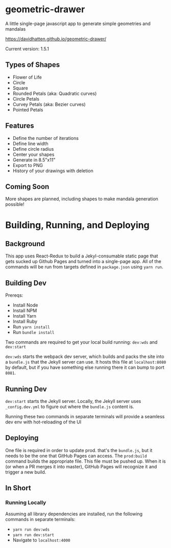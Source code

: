 # geometric-drawer
A little single-page javascript app to generate simple geometries and mandalas

https://davidhatten.github.io/geometric-drawer/

Current version: 1.5.1

## Types of Shapes
* Flower of Life
* Circle
* Square
* Rounded Petals (aka: Quadratic curves)
* Circle Petals
* Curvey Petals (aka: Bezier curves)
* Pointed Petals

## Features
* Define the number of iterations
* Define line width
* Define circle radius
* Center your shapes
* Generate in 8.5"x11"
* Export to PNG
* History of your drawings with deletion

## Coming Soon
More shapes are planned, including shapes to make mandala generation possible!

# Building, Running, and Deploying

## Background
This app uses React-Redux to build a Jekyl-consumable static page that gets sucked up Github Pages and turned into a single-page app.
All of the commands will be run from targets defined in `package.json` using `yarn run`.

## Building Dev
Prereqs:
* Install Node 
* Install NPM
* Install Yarn
* Install Ruby
* Run `yarn install`
* Run `bundle install`

Two commands are required to get your local build running: `dev:wds` and `dev:start`

`dev:wds` starts the webpack dev server, which builds and packs the site into a `bundle.js` that the Jekyll server can use. It hosts this file at `localhost:8080` by default, but if you have something else running there it can bump to port `8081`.

## Running Dev
`dev:start` starts the Jekyll server. Locally, the Jekyll server uses `_config.dev.yml` to figure out where the `bundle.js` content is.

Running these two commands in separate terminals will provide a seamless dev env with hot-reloading of the UI

## Deploying
One file is required in order to update prod. that's the `bundle.js`, but it needs to be the one that GitHub Pages can access.
The `prod:build` command builds the appropriate file. This file must be pushed up. When it is (or when a PR merges it into master), GitHub Pages will recognize it and trigger a new build.

## In Short

### Running Locally
Assuming all library dependencies are installed, run the following commands in separate terminals:

* `yarn run dev:wds`
* `yarn run dev:start`
* Navigate to `localhost:4000`